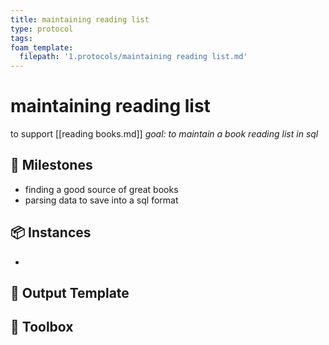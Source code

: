 ```yaml
---
title: maintaining reading list
type: protocol
tags:
foam_template:
  filepath: '1.protocols/maintaining reading list.md'
---
```

# maintaining reading list
to support [[reading books.md]]
*goal: to maintain a book reading list in sql*
## 🥇 Milestones
- finding a good source of great books
- parsing data to save into a sql format

## 📦 Instances
- 

## 💾 Output Template


## 🧰 Toolbox

